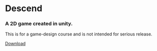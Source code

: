 # Descend
### A 2D game created in unity.

This is for a game-design course and is not intended for serious release.

[Download](https://github.com/tristan-caetano/2D-roguelike-game-project1/releases/tag/Descend_v1.0)
